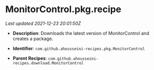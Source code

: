 # MonitorControl.pkg.recipe

_Last updated 2021-12-23 20:01:50Z_

- **Description**: Downloads the latest version of MonitorControl and creates a package.

- **Identifier**: `com.github.ahousseini-recipes.pkg.MonitorControl`

- **Parent Recipes**: `com.github.ahousseini-recipes.download.MonitorControl`
